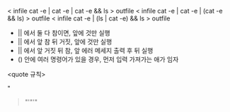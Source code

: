 < infile cat -e | cat -e | cat -e && ls > outfile 
< infile cat -e | cat -e | (cat -e && ls) > outfile 
< infile cat -e | (ls | cat -e) && ls > outfile 

- || 에서 둘 다 참이면, 앞에 것만 실행
- || 에서 앞 참 뒤 거짓, 앞에 것만 실행
- || 에서 앞 거짓 뒤 참, 앞 에러 메세지 출력 후 뒤 실행
- () 안에 여러 명령어가 있을 경우, 먼저 입력 가져가는 애가 임자

<quote 규칙>
               
"
> \"'\"'"